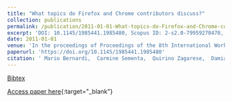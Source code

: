 ```yaml
---
title: "What topics do Firefox and Chrome contributors discuss?"
collection: publications
permalink: /publication/2011-01-01-What-topics-do-Firefox-and-Chrome-contributors-discuss
excerpt: 'DOI: 10.1145/1985441.1985480, Scopus ID: 2-s2.0-79959270470, Cited by: 2'
date: 2011-01-01
venue: 'In the proceedings of Proceedings of the 8th International Working Conference on Mining Software Repositories, MSR 2011 (Co-located with ICSE), Waikiki, Honolulu, HI, USA, May 21-28, 2011, Proceedings'
paperurl: 'https://doi.org/10.1145/1985441.1985480'
citation: ' Mario Bernardi,  Carmine Sementa,  Quirino Zagarese,  Damiano Distante,  Massimiliano Di, &quot;What topics do Firefox and Chrome contributors discuss?.&quot; In the proceedings of Proceedings of the 8th International Working Conference on Mining Software Repositories, MSR 2011 (Co-located with ICSE), Waikiki, Honolulu, HI, USA, May 21-28, 2011, Proceedings, 2011.'
---
```

[Bibtex](https://dblp.org/rec/bib/conf/msr/BernardiSZDP11)

[Access paper here](https://doi.org/10.1145/1985441.1985480){:target="_blank"}
